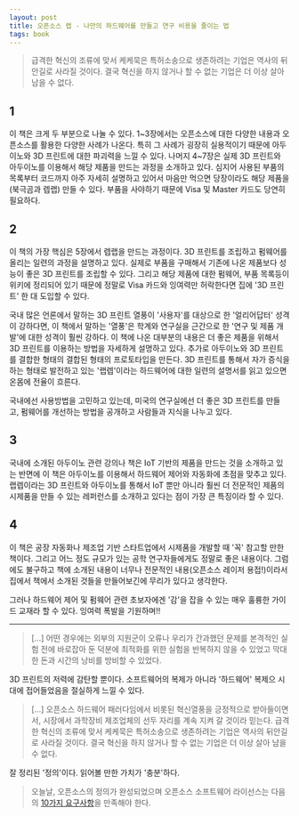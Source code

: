 ```yaml
---
layout: post
title: 오픈소스 랩 - 나만의 하드웨어를 만들고 연구 비용을 줄이는 법
tags: book
---
```


> 급격한 혁신의 조류에 맞서 케케묵은 특허소송으로 생존하려는 기업은 역사의 뒤안길로 사라질 것이다. 결국 혁신을 하지 않거나 할 수 없는 기업은 더 이상 살아 남을 수 없다.

## 1
이 책은 크게 두 부분으로 나눌 수 있다. 1~3장에서는 오픈소스에 대한 다양한 내용과 오픈소스를 활용한 다양한 사례가 나온다. 특히 그 사례가 굉장히 실용적이기 때문에 아두이노와 3D 프린트에 대한 파괴력을 느낄 수 있다. 나머지 4~7장은 실제 3D 프린트와 아두이노를 이용해서 해당 제품을 만드는 과정을 소개하고 있다. 심지어 사용된 부품의 목록부터 코드까지 아주 자세히 설명하고 있어서 마음만 먹으면 당장이라도 해당 제품을(북극곰과 렙랩) 만들 수 있다. 부품을 사야하기 때문에 Visa 및 Master 카드도 당연히 필요하다. 

## 2
이 책의 가장 핵심은 5장에서 렙랩을 만드는 과정이다. 3D 프린트를 조립하고 펌웨어를 올리는 일련의 과정을 설명하고 있다. 실제로 부품을 구매해서 기존에 나온 제품보다 성능이 좋은 3D 프린트를 조립할 수 있다. 그리고 해당 제품에 대한 펌웨어, 부품 목록등이 위키에 정리되어 있기 때문에 정말로 Visa 카드와 잉여력만 허락한다면 집에 '3D 프린트' 한 대 도입할 수 있다.

국내 많은 언론에서 말하는 3D 프린트 열풍이 '사용자'를 대상으로 한 '얼리어답터' 성격이 강하다면, 이 책에서 말하는 '열풍'은 학계와 연구실을 근간으로 한 '연구 및 제품 개발'에 대한 성격이 훨씬 강하다. 이 책에 나온 대부분의 내용은 더 좋은 제품을 위해서 3D 프린트를 이용하는 방법을 자세하게 설명하고 있다. 추가로 아두이노와 3D 프린트를 결합한 형태의 결합된 형태의 프로토타입을 만든다. 3D 프린트를 통해서 자가 증식을 하는 형태로 발전하고 있는 '랩렙'이라는 하드웨어에 대한 일련의 설명서를 읽고 있으면 온몸에 전율이 흐른다. 

국내에선 사용방법을 고민하고 있는데, 미국의 연구실에선 더 좋은 3D 프린트를 만들고, 펌웨어를 개선하는 방법을 공개하고 사람들과 지식을 나누고 있다.

## 3

국내에 소개된 아두이노 관련 강의나 책은 IoT 기반의 제품을 만드는 것을 소개하고 있는 반면에 이 책은 아두이노를 이용해서 하드웨어 제어와 자동화에 초점을 맞추고 있다. 랩렙이라는 3D 프린트와 아두이노를 통해서 IoT 뿐만 아니라 훨씬 더 전문적인 제품의 시제품을 만들 수 있는 레퍼런스를 소개하고 있다는 점이 가장 큰 특징이라 할 수 있다.

## 4
이 책은 공장 자동화나 제조업 기반 스타트업에서 시제품을 개발할 때 '꼭' 참고할 만한 책이다. 그리고 어느 정도 규모가 있는 공학 연구자들에게도 정말로 좋은 내용이다. 그럼에도 불구하고 책에 소개된 내용이 너무나 전문적인 내용(오픈소스 레이저 용접!)이라서 집에서 책에서 소개된 것들을 만들어보긴에 무리가 있다고 생각한다.

그러나 하드웨어 제어 및 펌웨어 관련 초보자에겐 '감'을 잡을 수 있는 매우 훌륭한 가이드 교재라 할 수 있다. 잉여력 폭발을 기원하며!!

-----

> [...] 어떤 경우에는 외부의 지원군이 오류나 우리가 간과했던 문제를 본격적인 실험 전에 바로잡아 둔 덕분에 최적화를 위한 실험을 반복하지 않을 수 있었고 막대한 돈과 시간의 낭비를 방비할 수 있었다.

3D 프린트의 저력에 감탄할 뿐이다. 소프트웨어의 복제가 아니라 '하드웨어' 복제으 시대에 접어들었음을 절실하게 느낄 수 있다.
> [...] 오픈소스 하드웨어 패러다임에서 비롯된 혁신열풍을 긍정적으로 받아들이면서, 시장에서 과학장비 제조업체의 선두 자리를 계속 지켜 갈 것이라 믿는다. 급격한 혁신의 조류에 맞서 케케묵은 특허소송으로 생존하려는 기업은 역사의 뒤안길로 사라질 것이다. 결국 혁신을 하지 않거나 할 수 없는 기업은 더 이상 살아 남을 수 없다.

잘 정리된 '정의'이다. 읽어볼 만한 가치가 '충분'하다.
> 오늘날, 오픈소스의 정의가 완성되었으며 오픈소스 소프트웨어 라이선스는 다음의 [10가지 요구사항](http://opensource.org/osd)을 만족해야 한다.